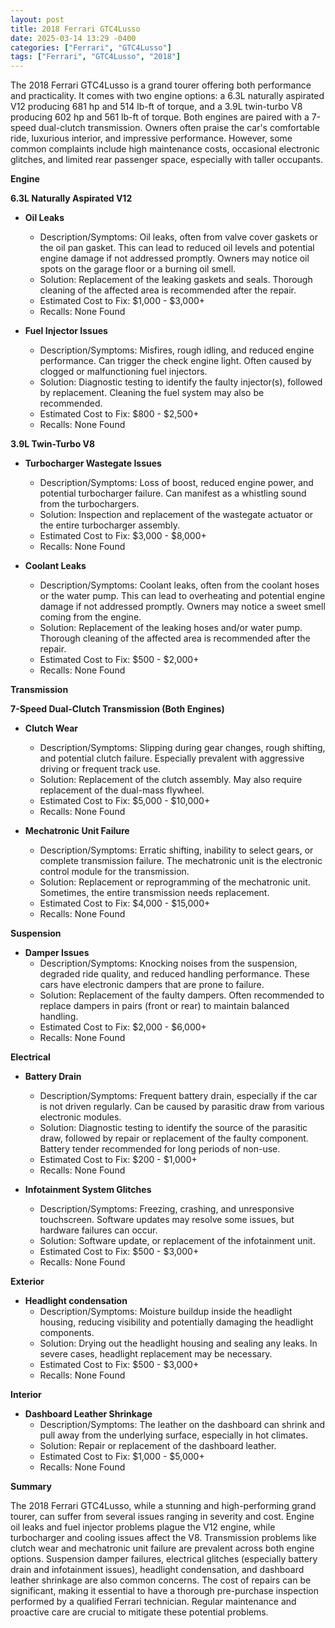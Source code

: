 ```yaml
---
layout: post
title: 2018 Ferrari GTC4Lusso
date: 2025-03-14 13:29 -0400
categories: ["Ferrari", "GTC4Lusso"]
tags: ["Ferrari", "GTC4Lusso", "2018"]
---
```

The 2018 Ferrari GTC4Lusso is a grand tourer offering both performance and practicality. It comes with two engine options: a 6.3L naturally aspirated V12 producing 681 hp and 514 lb-ft of torque, and a 3.9L twin-turbo V8 producing 602 hp and 561 lb-ft of torque. Both engines are paired with a 7-speed dual-clutch transmission. Owners often praise the car's comfortable ride, luxurious interior, and impressive performance. However, some common complaints include high maintenance costs, occasional electronic glitches, and limited rear passenger space, especially with taller occupants.

**Engine**

**6.3L Naturally Aspirated V12**

*   **Oil Leaks**
    *   Description/Symptoms: Oil leaks, often from valve cover gaskets or the oil pan gasket. This can lead to reduced oil levels and potential engine damage if not addressed promptly. Owners may notice oil spots on the garage floor or a burning oil smell.
    *   Solution: Replacement of the leaking gaskets and seals. Thorough cleaning of the affected area is recommended after the repair.
    *   Estimated Cost to Fix: $1,000 - $3,000+
    *   Recalls: None Found

*   **Fuel Injector Issues**
    *   Description/Symptoms: Misfires, rough idling, and reduced engine performance. Can trigger the check engine light. Often caused by clogged or malfunctioning fuel injectors.
    *   Solution: Diagnostic testing to identify the faulty injector(s), followed by replacement. Cleaning the fuel system may also be recommended.
    *   Estimated Cost to Fix: $800 - $2,500+
    *   Recalls: None Found

**3.9L Twin-Turbo V8**

*   **Turbocharger Wastegate Issues**
    *   Description/Symptoms: Loss of boost, reduced engine power, and potential turbocharger failure. Can manifest as a whistling sound from the turbochargers.
    *   Solution: Inspection and replacement of the wastegate actuator or the entire turbocharger assembly.
    *   Estimated Cost to Fix: $3,000 - $8,000+
    *   Recalls: None Found

*   **Coolant Leaks**
    *   Description/Symptoms: Coolant leaks, often from the coolant hoses or the water pump. This can lead to overheating and potential engine damage if not addressed promptly. Owners may notice a sweet smell coming from the engine.
    *   Solution: Replacement of the leaking hoses and/or water pump. Thorough cleaning of the affected area is recommended after the repair.
    *   Estimated Cost to Fix: $500 - $2,000+
    *   Recalls: None Found

**Transmission**

**7-Speed Dual-Clutch Transmission (Both Engines)**

*   **Clutch Wear**
    *   Description/Symptoms: Slipping during gear changes, rough shifting, and potential clutch failure. Especially prevalent with aggressive driving or frequent track use.
    *   Solution: Replacement of the clutch assembly. May also require replacement of the dual-mass flywheel.
    *   Estimated Cost to Fix: $5,000 - $10,000+
    *   Recalls: None Found

*   **Mechatronic Unit Failure**
    *   Description/Symptoms: Erratic shifting, inability to select gears, or complete transmission failure. The mechatronic unit is the electronic control module for the transmission.
    *   Solution: Replacement or reprogramming of the mechatronic unit. Sometimes, the entire transmission needs replacement.
    *   Estimated Cost to Fix: $4,000 - $15,000+
    *   Recalls: None Found

**Suspension**

*   **Damper Issues**
    *   Description/Symptoms: Knocking noises from the suspension, degraded ride quality, and reduced handling performance. These cars have electronic dampers that are prone to failure.
    *   Solution: Replacement of the faulty dampers. Often recommended to replace dampers in pairs (front or rear) to maintain balanced handling.
    *   Estimated Cost to Fix: $2,000 - $6,000+
    *   Recalls: None Found

**Electrical**

*   **Battery Drain**
    *   Description/Symptoms: Frequent battery drain, especially if the car is not driven regularly. Can be caused by parasitic draw from various electronic modules.
    *   Solution: Diagnostic testing to identify the source of the parasitic draw, followed by repair or replacement of the faulty component. Battery tender recommended for long periods of non-use.
    *   Estimated Cost to Fix: $200 - $1,000+
    *   Recalls: None Found

*   **Infotainment System Glitches**
    *   Description/Symptoms: Freezing, crashing, and unresponsive touchscreen. Software updates may resolve some issues, but hardware failures can occur.
    *   Solution: Software update, or replacement of the infotainment unit.
    *   Estimated Cost to Fix: $500 - $3,000+
    *   Recalls: None Found

**Exterior**

*   **Headlight condensation**
    *   Description/Symptoms: Moisture buildup inside the headlight housing, reducing visibility and potentially damaging the headlight components.
    *   Solution: Drying out the headlight housing and sealing any leaks. In severe cases, headlight replacement may be necessary.
    *   Estimated Cost to Fix: $500 - $3,000+
    *   Recalls: None Found

**Interior**

*   **Dashboard Leather Shrinkage**
    *   Description/Symptoms: The leather on the dashboard can shrink and pull away from the underlying surface, especially in hot climates.
    *   Solution: Repair or replacement of the dashboard leather.
    *   Estimated Cost to Fix: $1,000 - $5,000+
    *   Recalls: None Found

**Summary**

The 2018 Ferrari GTC4Lusso, while a stunning and high-performing grand tourer, can suffer from several issues ranging in severity and cost. Engine oil leaks and fuel injector problems plague the V12 engine, while turbocharger and cooling issues affect the V8. Transmission problems like clutch wear and mechatronic unit failure are prevalent across both engine options. Suspension damper failures, electrical glitches (especially battery drain and infotainment issues), headlight condensation, and dashboard leather shrinkage are also common concerns. The cost of repairs can be significant, making it essential to have a thorough pre-purchase inspection performed by a qualified Ferrari technician. Regular maintenance and proactive care are crucial to mitigate these potential problems.

